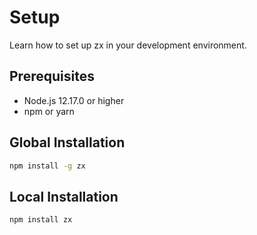# Setup

Learn how to set up zx in your development environment.

## Prerequisites

- Node.js 12.17.0 or higher
- npm or yarn

## Global Installation

```bash
npm install -g zx
```

## Local Installation

```bash
npm install zx
```

